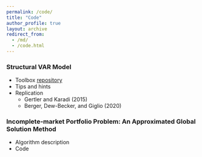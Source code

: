 ```yaml
---
permalink: /code/
title: "Code"
author_profile: true
layout: archive
redirect_from: 
  - /md/
  - /code.html
---
```


### Structural VAR Model
- Toolbox [repository](https://github.com/liyu0510/Tool_VARToolBoxPublic)
- Tips and hints
- Replication
  - Gertler and Karadi (2015)
  - Berger, Dew-Becker, and Giglio (2020)

### Incomplete-market Portfolio Problem: An Approximated Global Solution Method
- Algorithm description
- Code
